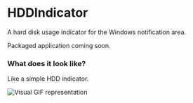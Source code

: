 # HDDIndicator
A hard disk usage indicator for the Windows notification area.

Packaged application coming soon.

### What does it look like?
Like a simple HDD indicator.

![Visual GIF representation](https://vgy.me/L3hJIc.gif)
